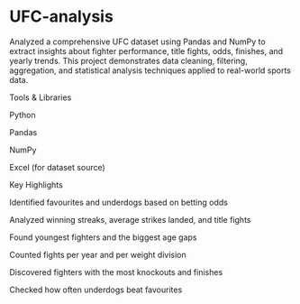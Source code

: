 # UFC-analysis

Analyzed a comprehensive UFC dataset using Pandas and NumPy to extract insights about fighter performance, title fights, odds, finishes, and yearly trends.
This project demonstrates data cleaning, filtering, aggregation, and statistical analysis techniques applied to real-world sports data.

Tools & Libraries

Python

Pandas

NumPy

Excel (for dataset source)

Key Highlights

Identified favourites and underdogs based on betting odds

Analyzed winning streaks, average strikes landed, and title fights

Found youngest fighters and the biggest age gaps

Counted fights per year and per weight division

Discovered fighters with the most knockouts and finishes

Checked how often underdogs beat favourites

